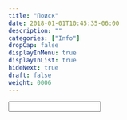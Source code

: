 ```yaml
---
title: "Поиск"
date: 2018-01-01T10:45:35-06:00
description: ""
categories: ["Info"]
dropCap: false
displayInMenu: true
displayInList: true
hideNext: true
draft: false
weight: 0006
---
```



   <form onsubmit="return false;" role="search">
            <div class="input-group">
                <input id="searchinput" type="search" name="q" class="form-control">
            </div>
        </form>
        <div id="blog-listing-medium" class="card-container"></div>